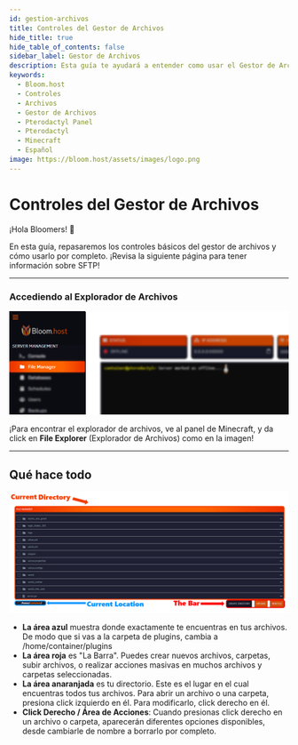 ```yaml
---
id: gestion-archivos
title: Controles del Gestor de Archivos
hide_title: true
hide_table_of_contents: false
sidebar_label: Gestor de Archivos
description: Esta guía te ayudará a entender como usar el Gestor de Archivos en tu navegador.
keywords:
  - Bloom.host
  - Controles
  - Archivos
  - Gestor de Archivos
  - Pterodactyl Panel
  - Pterodactyl
  - Minecraft
  - Español
image: https://bloom.host/assets/images/logo.png
---
```


# Controles del Gestor de Archivos

¡Hola Bloomers! 👋

En esta guía, repasaremos los controles básicos del gestor de archivos y cómo usarlo por completo. ¡Revisa la siguiente página para tener información sobre SFTP!

---

### Accediendo al Explorador de Archivos


![Bloom.host File Manager](../../../../../img/file-manager-controls/filemanager1.png)


¡Para encontrar el explorador de archivos, ve al panel de Minecraft, y da click en **File Explorer** (Explorador de Archivos) como en la imagen!

---

## Qué hace todo

![Bloom.host File Manager](../../../../../img/file-manager-controls/filemanager2.png)

- **La área azul** muestra donde exactamente te encuentras en tus archivos. De modo que si vas a la carpeta de plugins, cambia a /home/container/plugins
- **La área roja** es "La Barra". Puedes crear nuevos archivos, carpetas, subir archivos, o realizar acciones masivas en muchos archivos y carpetas seleccionadas. 
- **La área anaranjada** es tu directorio. Este es el lugar en el cual encuentras todos tus archivos. Para abrir un archivo o una carpeta, presiona click izquierdo en él. Para modificarlo, click derecho en él.
- **Click Derecho / Área de Acciones**: Cuando presionas click derecho en un archivo o carpeta, aparecerán diferentes opciones disponibles, desde cambiarle de nombre a borrarlo por completo. 
